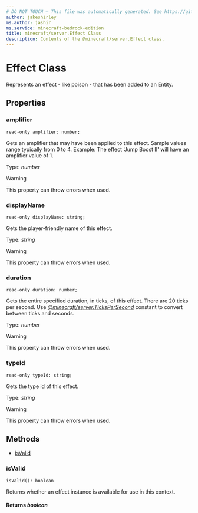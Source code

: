 ```yaml
---
# DO NOT TOUCH — This file was automatically generated. See https://github.com/mojang/minecraftapidocsgenerator to modify descriptions, examples, etc.
author: jakeshirley
ms.author: jashir
ms.service: minecraft-bedrock-edition
title: minecraft/server.Effect Class
description: Contents of the @minecraft/server.Effect class.
---
```

# Effect Class

Represents an effect - like poison - that has been added to an Entity.

## Properties

### **amplifier**
`read-only amplifier: number;`

Gets an amplifier that may have been applied to this effect. Sample values range typically from 0 to 4. Example: The effect 'Jump Boost II' will have an amplifier value of 1.

Type: *number*

> [!WARNING]
> This property can throw errors when used.

### **displayName**
`read-only displayName: string;`

Gets the player-friendly name of this effect.

Type: *string*

> [!WARNING]
> This property can throw errors when used.

### **duration**
`read-only duration: number;`

Gets the entire specified duration, in ticks, of this effect. There are 20 ticks per second. Use [*@minecraft/server.TicksPerSecond*](../../minecraft/server/minecraft-server.md#tickspersecond) constant to convert between ticks and seconds.

Type: *number*

> [!WARNING]
> This property can throw errors when used.

### **typeId**
`read-only typeId: string;`

Gets the type id of this effect.

Type: *string*

> [!WARNING]
> This property can throw errors when used.

## Methods
- [isValid](#isvalid)

### **isValid**
`
isValid(): boolean
`

Returns whether an effect instance is available for use in this context.

#### **Returns** *boolean*
